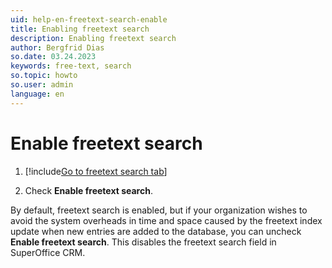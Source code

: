 ```yaml
---
uid: help-en-freetext-search-enable
title: Enabling freetext search
description: Enabling freetext search
author: Bergfrid Dias
so.date: 03.24.2023
keywords: free-text, search
so.topic: howto
so.user: admin
language: en
---
```


# Enable freetext search

1. [!include[Go to freetext search tab](../includes/goto-freetext.md)]

1. Check **Enable freetext search**.

By default, freetext search is enabled, but if your organization wishes to avoid the system overheads in time and space caused by the freetext index update when new entries are added to the database, you can uncheck **Enable freetext search**. This disables the freetext search field in SuperOffice CRM.

<!-- Referenced links -->

<!-- Referenced images -->
